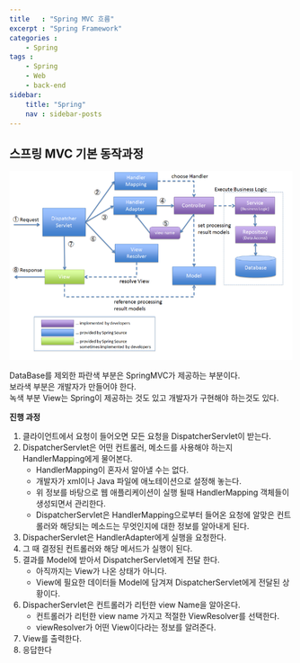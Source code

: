```yaml
---
title   : "Spring MVC 흐름"
excerpt : "Spring Framework"
categories : 
    - Spring
tags : 
    - Spring
    - Web
    - back-end
sidebar:
    title: "Spring"
    nav : sidebar-posts
---  
```

## 스프링 MVC 기본 동작과정  

![springRun](/assets/img/spring/springRun.png)  

DataBase를 제외한 파란색 부분은 SpringMVC가 제공하는 부분이다.  
보라색 부분은 개발자가 만들어야 한다.  
녹색 부분 View는 Spring이 제공하는 것도 있고 개발자가 구현해야 하는것도 있다.  

__진행 과정__  
1. 클라이언트에서 요청이 들어오면 모든 요청을 DispatcherServlet이 받는다.
2. DispatcherServlet은 어떤 컨트롤러, 메소드를 사용해야 하는지 HandlerMapping에게 물어본다.
   - HandlerMapping이 혼자서 알아낼 수는 없다.
   - 개발자가 xml이나 Java 파일에 애노테이션으로 설정해 놓는다.
   - 위 정보를 바탕으로 웹 애플리케이션이 실행 될때 HandlerMapping 객체들이 생성되면서 관리한다.
   - DispatcherServlet은 HandlerMapping으로부터 들어온 요청에 알맞은 컨트롤러와 해당되는 메소드는 무엇인지에 대한 정보를 알아내게 된다.
3. DispacherServlet은 HandlerAdapter에게 실행을 요청한다. 
4. 그 때 결정된 컨트롤러와 해당 메서드가 실행이 된다. 
5. 결과를 Model에 받아서 DispatcherServlet에게 전달 한다.
   - 아직까지는 View가 나온 상태가 아니다.
   - View에 필요한 데이터들 Model에 담겨져 DispatcherServlet에게 전달된 상황이다.
6. DispacherServlet은 컨트롤러가 리턴한 view Name을 알아온다.
   - 컨트롤러가 리턴한 view name 가지고 적절한 ViewResolver를 선택한다.
   - viewResolver가 어떤 View이다라는 정보를 알려준다.
7. View를 출력한다.
8. 응답한다

